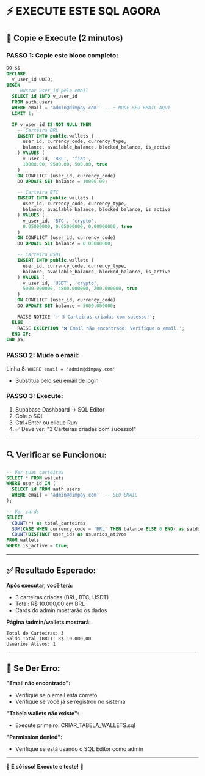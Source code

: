 # ⚡ EXECUTE ESTE SQL AGORA

## 🎯 Copie e Execute (2 minutos)

### **PASSO 1: Copie este bloco completo:**

```sql
DO $$
DECLARE
  v_user_id UUID;
BEGIN
  -- Buscar user_id pelo email
  SELECT id INTO v_user_id
  FROM auth.users
  WHERE email = 'admin@dimpay.com'  -- ⬅️ MUDE SEU EMAIL AQUI
  LIMIT 1;

  IF v_user_id IS NOT NULL THEN
    -- Carteira BRL
    INSERT INTO public.wallets (
      user_id, currency_code, currency_type,
      balance, available_balance, blocked_balance, is_active
    ) VALUES (
      v_user_id, 'BRL', 'fiat',
      10000.00, 9500.00, 500.00, true
    )
    ON CONFLICT (user_id, currency_code) 
    DO UPDATE SET balance = 10000.00;

    -- Carteira BTC
    INSERT INTO public.wallets (
      user_id, currency_code, currency_type,
      balance, available_balance, blocked_balance, is_active
    ) VALUES (
      v_user_id, 'BTC', 'crypto',
      0.05000000, 0.05000000, 0.00000000, true
    )
    ON CONFLICT (user_id, currency_code) 
    DO UPDATE SET balance = 0.05000000;

    -- Carteira USDT
    INSERT INTO public.wallets (
      user_id, currency_code, currency_type,
      balance, available_balance, blocked_balance, is_active
    ) VALUES (
      v_user_id, 'USDT', 'crypto',
      5000.000000, 4800.000000, 200.000000, true
    )
    ON CONFLICT (user_id, currency_code) 
    DO UPDATE SET balance = 5000.000000;

    RAISE NOTICE '✅ 3 Carteiras criadas com sucesso!';
  ELSE
    RAISE EXCEPTION '❌ Email não encontrado! Verifique o email.';
  END IF;
END $$;
```

### **PASSO 2: Mude o email:**
Linha 8: `WHERE email = 'admin@dimpay.com'`
- Substitua pelo seu email de login

### **PASSO 3: Execute:**
1. Supabase Dashboard → SQL Editor
2. Cole o SQL
3. Ctrl+Enter ou clique Run
4. ✅ Deve ver: "3 Carteiras criadas com sucesso!"

---

## 🔍 Verificar se Funcionou:

```sql
-- Ver suas carteiras
SELECT * FROM wallets 
WHERE user_id IN (
  SELECT id FROM auth.users 
  WHERE email = 'admin@dimpay.com'  -- SEU EMAIL
);

-- Ver cards
SELECT 
  COUNT(*) as total_carteiras,
  SUM(CASE WHEN currency_code = 'BRL' THEN balance ELSE 0 END) as saldo_brl,
  COUNT(DISTINCT user_id) as usuarios_ativos
FROM wallets 
WHERE is_active = true;
```

---

## ✅ Resultado Esperado:

**Após executar, você terá:**
- 3 carteiras criadas (BRL, BTC, USDT)
- Total: R$ 10.000,00 em BRL
- Cards do admin mostrarão os dados

**Página /admin/wallets mostrará:**
```
Total de Carteiras: 3
Saldo Total (BRL): R$ 10.000,00
Usuários Ativos: 1
```

---

## 🐛 Se Der Erro:

**"Email não encontrado":**
- Verifique se o email está correto
- Verifique se você já se registrou no sistema

**"Tabela wallets não existe":**
- Execute primeiro: CRIAR_TABELA_WALLETS.sql

**"Permission denied":**
- Verifique se está usando o SQL Editor como admin

---

**🎉 É só isso! Execute e teste! 🎉**
